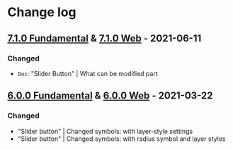 # Change log

## [7.1.0 Fundamental](https://github.com/cake-hub/lidl-sketch/tree/v7.1.0) & [7.1.0 Web](https://github.com/cake-hub/lidl-web-sketch/tree/v7.1.0) - 2021-06-11

### Changed

* `Doc`: "Slider Button" | What can be modified part
  

## [6.0.0 Fundamental](https://github.com/cake-hub/lidl-sketch/tree/v6.0.0) & [6.0.0 Web](https://github.com/cake-hub/lidl-web-sketch/tree/v6.0.0) - 2021-03-22

### Changed

* "Slider button" | Changed symbols: with layer-style settings
* "Slider button" | Changed symbols: with radius symbol and layer styles
